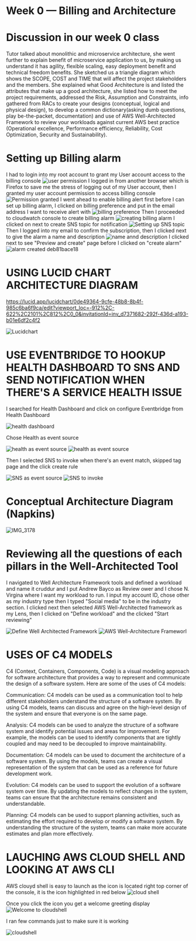 # Week 0 — Billing and Architecture
# Discussion in our week 0 class
Tutor talked about monolithic and microservice architecture, she went further to explain benefit of microservice application to us, by making us understand it has agility, flexible scaling, easy deployment benefit and technical freedom benefits. She sketched us a triangle diagram which shows the SCOPE, COST and TIME that will affect the project stakeholders and the members.
She explained what Good Architecture is and listed the attributes that make up a good architecture, she listed how to meet the project requirements,  addressed the Risk, Assumption and Constraints, info gathered from RACs to create your designs (conceptual, logical and physical design), to develop a common dictionary(asking dumb questions, play be-the-packet, documentation) and use of AWS Well-Architected Framework  to review your workloads against current AWS best practice (Operational excellence, Performance efficiency, Reliability,  Cost Optimization, Security and Sustainability).

# Setting up Billing alarm
I had to login into my root account to grant my User account access to the  billing console
![user permission](https://user-images.githubusercontent.com/111932225/219644113-a1edccb2-a005-455f-b182-45d392db7241.png)
I logged in from another browser which is Firefox to save  me the stress of logging out of my User account, then  I granted my user account permission to access billing console
![Permission granted](https://user-images.githubusercontent.com/111932225/219645646-f096f588-d721-4c3f-90f7-df0b12f9d33f.png)
I went ahead to enable billing alert first before I can set up billing alarm, I clicked on billing preference and put in the email address I want to receive alert with
![billing preference](https://user-images.githubusercontent.com/111932225/219647064-a108da5a-52e2-4700-b983-4e65421d93ab.png)
Then I proceeded to cloudwatch console to create billing alarm
![creating billing alarm](https://user-images.githubusercontent.com/111932225/219654075-f4ad1c16-d03c-469c-a8c8-d34e06de65f3.png)
I clicked on next to create SNS topic for notification
![Setting up SNS topic](https://user-images.githubusercontent.com/111932225/219654351-66237895-83d7-4ffe-8b88-642dfe0b1980.png)
Then I logged into my email to confirm the subscription, then I clicked next to give the alarm a name and description
![name annd description](https://user-images.githubusercontent.com/111932225/219655891-1f5b7951-c598-4356-b1cc-0c4d4729eb69.png)
I clicked next to see "Preview and create" page before I clicked on "create alarm"
![alarm created](https://user-images.githubusercontent.com/111932225/219656532-3a3fe95e-13b3-427a-b3d2-0c86c0f83eca.png) deb81bace18

# USING LUCID CHART ARCHITECTURE DIAGRAM

https://lucid.app/lucidchart/0de49364-9cfe-48b8-8b4f-985c6ba6f9ca/edit?viewport_loc=-912%2C-622%2C2101%2C812%2C0_0&invitationId=inv_d7371682-292f-436d-a193-b01e6df2c4f2

![Lucidchart](https://user-images.githubusercontent.com/111932225/219817872-f9382241-1fe6-4480-9d66-80d6f58fbfbf.png)


# USE EVENTBRIDGE TO HOOKUP HEALTH DASHBOARD TO SNS AND SEND NOTIFICATION WHEN THERE'S A SERVICE HEALTH ISSUE

I searched for Health Dashboard and click on configure Eventbridge from Health Dashboard

![health dashboard](https://user-images.githubusercontent.com/111932225/219857804-94ce2b61-5eed-438a-b4ec-607100ff1d69.png)

Chose Health as event source 

![health as event source](https://user-images.githubusercontent.com/111932225/219857955-ad5b88ed-cff9-4f82-9460-6207b97a2c7c.png)
![health as event source](https://user-images.githubusercontent.com/111932225/219857959-c2594b31-9704-445a-8226-29f2bccf3ad1.png)

Then I selected SNS to invoke when there's an event match, skipped tag page and the click create rule

![SNS as event source](https://user-images.githubusercontent.com/111932225/219858051-a2a4daec-dbf4-4991-8cc5-899d50f8b109.png)
![SNS to invoke](https://user-images.githubusercontent.com/111932225/219858069-0f5e5ef8-7095-4bf3-87d3-6865a4f29ace.png)


# Conceptual Architecture Diagram (Napkins)

![IMG_3178](https://user-images.githubusercontent.com/111932225/219863669-da0bddda-7811-4214-87c4-6b6a5b1585bb.jpg)


# Reviewing all the questions of each pillars in the Well-Architected Tool

I navigated to Well Architecture Framework tools and defined a workload and name it cruddur and I put Andrew Bayco as Review ower and I chose N. Virgina where I want my workload to run. I input my account ID, chose other as my industry type then I typed "Social media" to be in the industry section. I clicked next then selected AWS Well-Architected framework as my Lens, then I clicked on "Define workload" and the clicked "Start reviewing"

![Define Well Architected Framework](https://user-images.githubusercontent.com/111932225/219873342-dda7db55-c6d8-4819-bab5-4eb08e06ece2.png)
![AWS Well-Architecture Frameworl](https://user-images.githubusercontent.com/111932225/219873362-1b14be1d-38aa-440f-970d-8e76f0147e8e.png)

# USES OF C4 MODELS

C4 (Context, Containers, Components, Code) is a visual modeling approach for software architecture that provides a way to represent and communicate the design of a software system. Here are some of the uses of C4 models:

Communication: C4 models can be used as a communication tool to help different stakeholders understand the structure of a software system. By using C4 models, teams can discuss and agree on the high-level design of the system and ensure that everyone is on the same page.

Analysis: C4 models can be used to analyze the structure of a software system and identify potential issues and areas for improvement. For example, the models can be used to identify components that are tightly coupled and may need to be decoupled to improve maintainability.

Documentation: C4 models can be used to document the architecture of a software system. By using the models, teams can create a visual representation of the system that can be used as a reference for future development work.

Evolution: C4 models can be used to support the evolution of a software system over time. By updating the models to reflect changes in the system, teams can ensure that the architecture remains consistent and understandable.

Planning: C4 models can be used to support planning activities, such as estimating the effort required to develop or modify a software system. By understanding the structure of the system, teams can make more accurate estimates and plan more effectively.

# LAUCHING AWS CLOUD SHELL AND LOOKING AT AWS CLI

AWS clouyd shell is easy to launch as the icon is located right top corner of the console, it is the icon highlighted in red below
![cloud shell](https://user-images.githubusercontent.com/111932225/219874812-98a403ae-9e2e-44ef-b5a3-33c5a2ff9015.png)

Once you click the icon you get a welcome greeting display
![Welcome to cloudshell](https://user-images.githubusercontent.com/111932225/219875043-4bcb8d67-7b40-40bd-bf16-a4a1b4c37db0.png)

I ran few commands just to make sure it is working

![cloudshell](https://user-images.githubusercontent.com/111932225/219875282-71835aff-80bd-432e-8992-cb939dc1c821.png)

